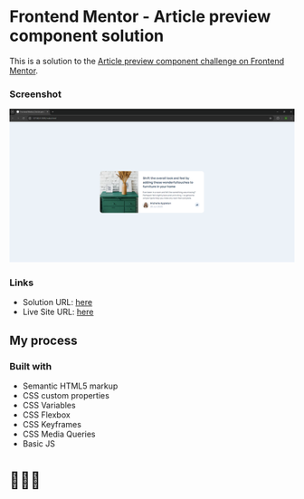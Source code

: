 # Frontend Mentor - Article preview component solution

This is a solution to the [Article preview component challenge on Frontend Mentor](https://www.frontendmentor.io/challenges/article-preview-component-dYBN_pYFT).

### Screenshot

![](Assests/images/screenshot.png)

### Links

- Solution URL: [here](https://www.frontendmentor.io/solutions/article-preview-component-solution-MtN-ZfSfPh)
- Live Site URL: [here](https://sunilbaghel002.github.io/article-preview-component-master/)

## My process

### Built with

- Semantic HTML5 markup
- CSS custom properties
- CSS Variables
- CSS Flexbox
- CSS Keyframes
- CSS Media Queries
- Basic JS


# 🚀🚀🚀